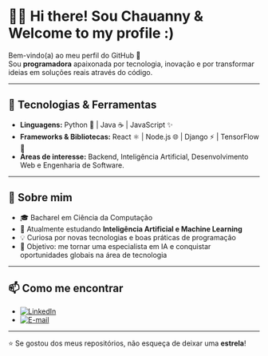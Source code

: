 
# 👩‍💻 Hi there! Sou Chauanny & Welcome to my profile :)

Bem-vindo(a) ao meu perfil do GitHub 🚀  
Sou **programadora** apaixonada por tecnologia, inovação e por transformar ideias em soluções reais através do código.  

---

## 🚀 Tecnologias & Ferramentas  

- **Linguagens:** Python 🐍 | Java ☕ | JavaScript ✨  
- **Frameworks & Bibliotecas:** React ⚛️ | Node.js 🌐 | Django ⚡ | TensorFlow 🤖  
- **Áreas de interesse:** Backend, Inteligência Artificial, Desenvolvimento Web e Engenharia de Software.  

---

## 🌱 Sobre mim  

- 🎓 Bacharel em Ciência da Computação  
- 🔭 Atualmente estudando **Inteligência Artificial e Machine Learning**  
- 💡 Curiosa por novas tecnologias e boas práticas de programação  
- 🎯 Objetivo: me tornar uma especialista em IA e conquistar oportunidades globais na área de tecnologia  

---

## 📫 Como me encontrar  

- [![LinkedIn](https://img.shields.io/badge/LinkedIn-0077B5?style=for-the-badge&logo=linkedin&logoColor=white)]([https://www.linkedin.com/](https://www.linkedin.com/in/chauanny-medeiros/))
- [![E-mail](https://img.shields.io/badge/Email-D14836?style=for-the-badge&logo=gmail&logoColor=white)](mailto:chauannytoryy@gmail.com)
---

⭐ Se gostou dos meus repositórios, não esqueça de deixar uma **estrela**!  


